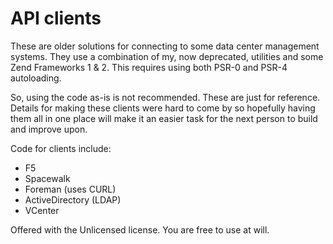 # API clients
These are older solutions for connecting to some data center management systems. They use a combination of my, now deprecated, utilities and some Zend Frameworks 1 & 2. This requires using both PSR-0 and PSR-4 autoloading.

So, using the code as-is is not recommended. These are just for reference. Details for making these clients were hard to come by so hopefully having them all in one place will make it an easier task for the next person to build and improve upon.

Code for clients include:
- F5
- Spacewalk
- Foreman (uses CURL)
- ActiveDirectory (LDAP)
- VCenter

Offered with the Unlicensed license. You are free to use at will.
